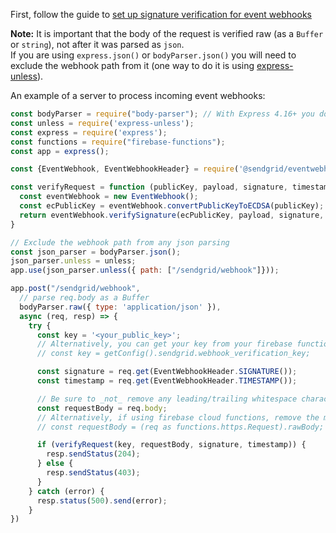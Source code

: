 First, follow the guide to [set up signature verification for event webhooks](https://sendgrid.com/docs/for-developers/tracking-events/getting-started-event-webhook-security-features/)

**Note:** It is important that the body of the request is verified raw (as a `Buffer` or `string`), not after it was parsed as `json`.  
If you are using `express.json()` or `bodyParser.json()` you will need to exclude the webhook path from it (one way to do it is using [express-unless](https://www.npmjs.com/package/express-unless)).

An example of a server to process incoming event webhooks:
```javascript
const bodyParser = require("body-parser"); // With Express 4.16+ you do not need this and can use express.json() and express.raw() instead
const unless = require('express-unless');
const express = require('express');
const functions = require("firebase-functions");
const app = express();

const {EventWebhook, EventWebhookHeader} = require('@sendgrid/eventwebhook');

const verifyRequest = function (publicKey, payload, signature, timestamp) {
  const eventWebhook = new EventWebhook();
  const ecPublicKey = eventWebhook.convertPublicKeyToECDSA(publicKey);
  return eventWebhook.verifySignature(ecPublicKey, payload, signature, timestamp);
}

// Exclude the webhook path from any json parsing
const json_parser = bodyParser.json();
json_parser.unless = unless;
app.use(json_parser.unless({ path: ["/sendgrid/webhook"]}));

app.post("/sendgrid/webhook",
  // parse req.body as a Buffer
  bodyParser.raw({ type: 'application/json' }),
  async (req, resp) => {
    try {
      const key = '<your_public_key>';
      // Alternatively, you can get your key from your firebase function cloud config
      // const key = getConfig().sendgrid.webhook_verification_key;

      const signature = req.get(EventWebhookHeader.SIGNATURE());
      const timestamp = req.get(EventWebhookHeader.TIMESTAMP());

      // Be sure to _not_ remove any leading/trailing whitespace characters (e.g., '\r\n').
      const requestBody = req.body;
      // Alternatively, if using firebase cloud functions, remove the middleware and use:
      // const requestBody = (req as functions.https.Request).rawBody;

      if (verifyRequest(key, requestBody, signature, timestamp)) {
        resp.sendStatus(204);
      } else {
        resp.sendStatus(403);
      }
    } catch (error) {
      resp.status(500).send(error);
    }
})
```

